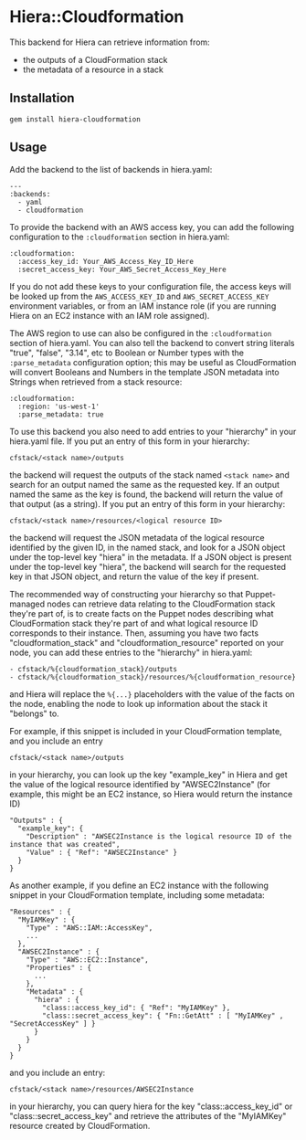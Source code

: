 # Hiera::Cloudformation

This backend for Hiera can retrieve information from:

* the outputs of a CloudFormation stack
* the metadata of a resource in a stack

## Installation

    gem install hiera-cloudformation

## Usage

Add the backend to the list of backends in hiera.yaml:

    ---
    :backends:
      - yaml
      - cloudformation

To provide the backend with an AWS access key, you can add the following configuration to the
`:cloudformation` section in hiera.yaml:

    :cloudformation:
      :access_key_id: Your_AWS_Access_Key_ID_Here
      :secret_access_key: Your_AWS_Secret_Access_Key_Here

If you do not add these keys to your configuration file, the access keys will be looked up from
the `AWS_ACCESS_KEY_ID` and `AWS_SECRET_ACCESS_KEY` environment variables, or from an IAM
instance role (if you are running Hiera on an EC2 instance with an IAM role assigned).

The AWS region to use can also be configured in the `:cloudformation` section of hiera.yaml.
You can also tell the backend to convert string literals "true", "false", "3.14", etc to Boolean
or Number types with the `:parse_metadata` configuration option; this may be useful as
CloudFormation will convert Booleans and Numbers in the template JSON metadata into Strings when
retrieved from a stack resource:

    :cloudformation:
      :region: 'us-west-1'
      :parse_metadata: true

To use this backend you also need to add entries to your "hierarchy" in your hiera.yaml file.
If you put an entry of this form in your hierarchy:

    cfstack/<stack name>/outputs

the backend will request the outputs of the stack named `<stack name>` and search for an output
named the same as the requested key. If an output named the same as the key is found, the backend
will return the value of that output (as a string).
If you put an entry of this form in your hierarchy:

    cfstack/<stack name>/resources/<logical resource ID>

the backend will request the JSON metadata of the logical resource identified by the given ID,
in the named stack, and look for a JSON object under the top-level key "hiera" in the metadata.
If a JSON object is present under the top-level key "hiera", the backend will search for the
requested key in that JSON object, and return the value of the key if present.

The recommended way of constructing your hierarchy so that Puppet-managed nodes can retrieve
data relating to the CloudFormation stack they're part of, is to create facts on the Puppet nodes
describing what CloudFormation stack they're part of and what logical resource ID corresponds to
their instance. Then, assuming you have two facts "cloudformation_stack" and "cloudformation_resource"
reported on your node, you can add these entries to the "hierarchy" in hiera.yaml:

    - cfstack/%{cloudformation_stack}/outputs
    - cfstack/%{cloudformation_stack}/resources/%{cloudformation_resource}

and Hiera will replace the `%{...}` placeholders with the value of the facts on the node, enabling
the node to look up information about the stack it "belongs" to.

For example, if this snippet is included in your CloudFormation template, and you include an entry

    cfstack/<stack name>/outputs

in your hierarchy, you can look up the key "example_key" in Hiera and get the value of the logical
resource identified by "AWSEC2Instance" (for example, this might be an EC2 instance, so Hiera
would return the instance ID)

    "Outputs" : {
      "example_key": {
        "Description" : "AWSEC2Instance is the logical resource ID of the instance that was created",
        "Value" : { "Ref": "AWSEC2Instance" }
      }
    }

As another example, if you define an EC2 instance with the following snippet in your CloudFormation
template, including some metadata:

    "Resources" : {
      "MyIAMKey" : {
        "Type" : "AWS::IAM::AccessKey",
        ...
      },
      "AWSEC2Instance" : {
        "Type" : "AWS::EC2::Instance",
        "Properties" : {
          ...
        },
        "Metadata" : {
          "hiera" : {
            "class::access_key_id": { "Ref": "MyIAMKey" },
            "class::secret_access_key": { "Fn::GetAtt" : [ "MyIAMKey" , "SecretAccessKey" ] }
          }
        }
      }
    }

and you include an entry:

    cfstack/<stack name>/resources/AWSEC2Instance

in your hierarchy, you can query hiera for the key "class::access_key_id" or "class::secret_access_key"
and retrieve the attributes of the "MyIAMKey" resource created by CloudFormation.
